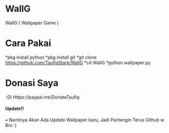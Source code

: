 # WallG
WallG ( Wallpaper Game )
# Cara Pakai
*pkg install python
*pkg install git
*git clone https://github.com/TaufiqStark/WallG
*cd WallG
*python wallpaper.py

# Donasi Saya
-Di Https://paypal.me/DonateTaufiq
#### Update!!
• Nantinya Akan Ada Update Wallpaper baru, Jadi Pantengin Terus Github w Bro :)
